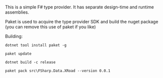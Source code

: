 
This is a simple F# type provider.  It has separate design-time and runtime assemblies.

Paket is used to acquire the type provider SDK and build the nuget package (you can remove this use of paket if you like)

Building:

    dotnet tool install paket -g

    paket update

    dotnet build -c release

    paket pack src\FSharp.Data.XRoad --version 0.0.1
